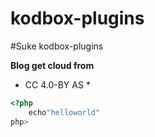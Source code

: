 # kodbox-plugins

#Suke kodbox-plugins

**Blog get cloud from**
* CC 4.0-BY AS *
```php
<?php
    echo"helloworld"
php>
```
```html

